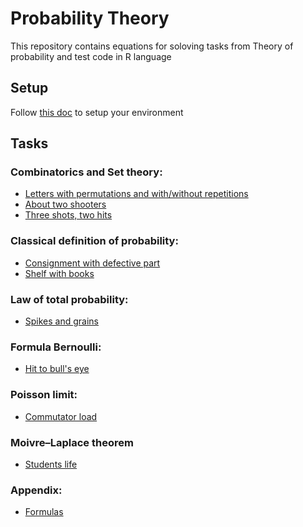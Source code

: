 # Probability Theory


This repository contains equations for soloving tasks from Theory of probability
and test code in R language

## Setup

Follow [this doc](./includes/setup.md) to setup your environment

## Tasks

### Combinatorics and Set theory:

- [Letters with permutations and with/without repetitions](./Tasks/letters_permutations.md)
- [About two shooters](./Tasks/two_shooters.md)
- [Three shots, two hits](./Tasks/three_shots_two_hits.md)

### Classical definition of probability:

- [Consignment with defective part](./Tasks/consignment_with_defective_part.md)
- [Shelf with books](./Tasks/shelf_with_books.md)

### Law of total probability:

- [Spikes and grains](./Tasks/spikes_and_grains.md)

### Formula Bernoulli:

- [Hit to bull's eye](./Tasks/6_from_8_hit_to_bulls_eye.md)

### Poisson limit:

- [Commutator load](./Tasks/commutator_load.md)

### Moivre–Laplace theorem

- [Students life](./Tasks/students_life.md)

### Appendix:

- [Formulas](./Tasks/formulas/_formulas.md)
